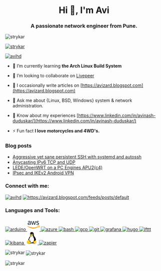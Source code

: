 <h1 align="center">Hi 👋, I'm Avi</h1>
<h3 align="center">A passionate network engineer from Pune.</h3>

<p align="left"> <img src="https://komarev.com/ghpvc/?username=strykar&label=Profile%20views&color=0e75b6&style=flat" alt="strykar" /> </p>

<p align="left"> <a href="https://github.com/ryo-ma/github-profile-trophy"><img src="https://github-profile-trophy.vercel.app/?username=strykar" alt="strykar" /></a> </p>

<p align="left"> <a href="https://twitter.com/avihd" target="blank"><img src="https://img.shields.io/twitter/follow/avihd?logo=twitter&style=for-the-badge" alt="avihd" /></a> </p>

- 🌱 I’m currently learning **the Arch Linux Build System**

- 👯 I’m looking to collaborate on [Livepeer](https://github.com/livepeer/go-livepeer)

- 📝 I occasionally write articles on [https://avizard.blogspot.com](https://avizard.blogspot.com)

- 💬 Ask me about {Linux, BSD, Windows} system & network administration.

- 📄 Know about my experiences [https://www.linkedin.com/in/avinash-duduskar/](https://www.linkedin.com/in/avinash-duduskar/)

- ⚡ Fun fact **I love motorcycles and 4WD's.**

### Blog posts
<!-- BLOG-POST-LIST:START -->
- [Aggressive yet sane persistent SSH with systemd and autossh](https://avizard.blogspot.com/2021/01/aggressive-yet-sane-persistent-ssh-with.html)
- [Anycasting IPv6 TCP and UDP](https://avizard.blogspot.com/2017/12/anycasting-ipv6-tcp-and-udp-inspired-by.html)
- [LEDE/OpenWRT on a PC Engines APU2&lpar;c4&rpar;](https://avizard.blogspot.com/2017/11/ledeopenwrt-on-pc-engines-apu2c4.html)
- [IPsec and IKEv2 Android VPN](https://avizard.blogspot.com/2017/01/ipsec-and-ikev2-android-vpn.html)
<!-- BLOG-POST-LIST:END -->

<h3 align="left">Connect with me:</h3>
<p align="left">
<a href="https://twitter.com/avihd" target="blank"><img align="center" src="https://raw.githubusercontent.com/rahuldkjain/github-profile-readme-generator/master/src/images/icons/Social/twitter.svg" alt="avihd" height="30" width="40" /></a>
<a href="http://avizard.blogspot.com/feeds/posts/default?alt=rss" target="blank"><img align="center" src="https://raw.githubusercontent.com/rahuldkjain/github-profile-readme-generator/master/src/images/icons/Social/rss.svg" alt="https://avizard.blogspot.com/feeds/posts/default" height="30" width="40" /></a>
</p>

<h3 align="left">Languages and Tools:</h3>
<p align="left"> <a href="https://www.arduino.cc/" target="_blank" rel="noreferrer"> <img src="https://cdn.worldvectorlogo.com/logos/arduino-1.svg" alt="arduino" width="40" height="40"/> </a> <a href="https://aws.amazon.com" target="_blank" rel="noreferrer"> <img src="https://raw.githubusercontent.com/devicons/devicon/master/icons/amazonwebservices/amazonwebservices-original-wordmark.svg" alt="aws" width="40" height="40"/> </a> <a href="https://azure.microsoft.com/en-in/" target="_blank" rel="noreferrer"> <img src="https://www.vectorlogo.zone/logos/microsoft_azure/microsoft_azure-icon.svg" alt="azure" width="40" height="40"/> </a> <a href="https://www.gnu.org/software/bash/" target="_blank" rel="noreferrer"> <img src="https://www.vectorlogo.zone/logos/gnu_bash/gnu_bash-icon.svg" alt="bash" width="40" height="40"/> </a> <a href="https://cloud.google.com" target="_blank" rel="noreferrer"> <img src="https://www.vectorlogo.zone/logos/google_cloud/google_cloud-icon.svg" alt="gcp" width="40" height="40"/> </a> <a href="https://git-scm.com/" target="_blank" rel="noreferrer"> <img src="https://www.vectorlogo.zone/logos/git-scm/git-scm-icon.svg" alt="git" width="40" height="40"/> </a> <a href="https://grafana.com" target="_blank" rel="noreferrer"> <img src="https://www.vectorlogo.zone/logos/grafana/grafana-icon.svg" alt="grafana" width="40" height="40"/> </a> <a href="https://gohugo.io/" target="_blank" rel="noreferrer"> <img src="https://api.iconify.design/logos-hugo.svg" alt="hugo" width="40" height="40"/> </a> <a href="https://ifttt.com/" target="_blank" rel="noreferrer"> <img src="https://www.vectorlogo.zone/logos/ifttt/ifttt-ar21.svg" alt="ifttt" width="40" height="40"/> </a> <a href="https://www.elastic.co/kibana" target="_blank" rel="noreferrer"> <img src="https://www.vectorlogo.zone/logos/elasticco_kibana/elasticco_kibana-icon.svg" alt="kibana" width="40" height="40"/> </a> <a href="https://www.linux.org/" target="_blank" rel="noreferrer"> <img src="https://raw.githubusercontent.com/devicons/devicon/master/icons/linux/linux-original.svg" alt="linux" width="40" height="40"/> </a> <a href="https://zapier.com" target="_blank" rel="noreferrer"> <img src="https://www.vectorlogo.zone/logos/zapier/zapier-icon.svg" alt="zapier" width="40" height="40"/> </a> </p>

<p><img align="left" src="https://github-readme-stats.vercel.app/api/top-langs?username=strykar&show_icons=true&locale=en&layout=compact" alt="strykar" /></p>

<p>&nbsp;<img align="center" src="https://github-readme-stats.vercel.app/api?username=strykar&show_icons=true&locale=en" alt="strykar" /></p>

<p><img align="center" src="https://github-readme-streak-stats.herokuapp.com/?user=strykar&" alt="strykar" /></p>
